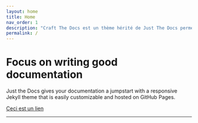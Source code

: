 ```yaml
---
layout: home
title: Home
nav_order: 1
description: "Craft The Docs est un thème hérité de Just The Docs permettant la documentation au sein du MakerSapce d'UniLaSalle Amiens"
permalink: /
---
```


# Focus on writing good documentation

Just the Docs gives your documentation a jumpstart with a responsive Jekyll theme that is easily customizable and hosted on GitHub Pages.

[Ceci est un lien]()

---